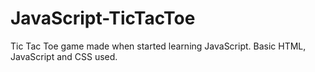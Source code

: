 # JavaScript-TicTacToe
Tic Tac Toe game made when started learning JavaScript. Basic HTML, JavaScript and CSS used.

